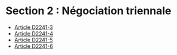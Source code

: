 # Section 2 : Négociation triennale

* [Article D2241-3](./LEGIARTI000018535671.md)
* [Article D2241-4](./LEGIARTI000018535669.md)
* [Article D2241-5](./LEGIARTI000018535667.md)
* [Article D2241-6](./LEGIARTI000018535665.md)
